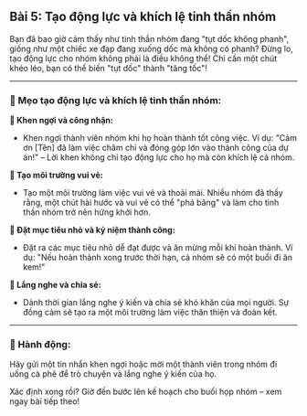 ## Bài 5: Tạo động lực và khích lệ tinh thần nhóm

Bạn đã bao giờ cảm thấy như tinh thần nhóm đang "tụt dốc không phanh", giống như một chiếc xe đạp đang xuống dốc mà không có phanh? Đừng lo, tạo động lực cho nhóm không phải là điều không thể! Chỉ cần một chút khéo léo, bạn có thể biến "tụt dốc" thành "tăng tốc"!

---

### 📌 Mẹo tạo động lực và khích lệ tinh thần nhóm:

**🔹 Khen ngợi và công nhận:**
- Khen ngợi thành viên nhóm khi họ hoàn thành tốt công việc. Ví dụ: "Cảm ơn [Tên] đã làm việc chăm chỉ và đóng góp lớn vào thành công của dự án!" – Lời khen không chỉ tạo động lực cho họ mà còn khích lệ cả nhóm.

**🔹 Tạo môi trường vui vẻ:**
- Tạo một môi trường làm việc vui vẻ và thoải mái. Nhiều nhóm đã thấy rằng, một chút hài hước và vui vẻ có thể "phá băng" và làm cho tinh thần nhóm trở nên hứng khởi hơn.

**🔹 Đặt mục tiêu nhỏ và kỷ niệm thành công:**
- Đặt ra các mục tiêu nhỏ dễ đạt được và ăn mừng mỗi khi hoàn thành. Ví dụ: "Nếu hoàn thành xong trước thời hạn, cả nhóm sẽ có một buổi đi ăn kem!"

**🔹 Lắng nghe và chia sẻ:**
- Dành thời gian lắng nghe ý kiến và chia sẻ khó khăn của mọi người. Sự đồng cảm sẽ tạo ra một môi trường làm việc thân thiện và đoàn kết.

---

### 🚀 Hành động:

Hãy gửi một tin nhắn khen ngợi hoặc mời một thành viên trong nhóm đi uống cà phê để trò chuyện và lắng nghe ý kiến của họ.

Xác định xong rồi? Giờ đến bước lên kế hoạch cho buổi họp nhóm – xem ngay bài tiếp theo!